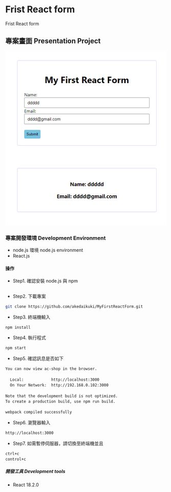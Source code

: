 # Frist React form

Frist React form

## 專案畫面 Presentation Project

![MyImage](https://github.com/akedaikuki/MyFirstReactForm/blob/main/Photo/form.PNG)

### 專案開發環境 Development Environment

- node.js 環境 node.js environment
- React.js

#### 操作

- Step1. 確認安裝 node.js 與 npm

```bash

```

- Step2. 下載專案

```bash
git clone https://github.com/akedaikuki/MyFirstReactForm.git
```

- Step3. 終端機輸入

```bash
npm install
```

- Step4. 執行程式

```bash
npm start
```

- Step5. 確認訊息是否如下

```bash
You can now view ac-shop in the browser.

  Local:            http://localhost:3000
  On Your Network:  http://192.168.0.102:3000

Note that the development build is not optimized.
To create a production build, use npm run build.

webpack compiled successfully
```

- Step6. 瀏覽器輸入

```bash
http://localhost:3000
```

- Step7. 如需暫停伺服器，請切換至終端機並且

```bash
ctrl+c
control+c
```

##### 開發工具 Development tools

- React 18.2.0

